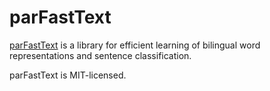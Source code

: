 # parFastText
[parFastText](../README.md) is a library for efficient learning of bilingual word representations and sentence classification.

parFastText is MIT-licensed.
